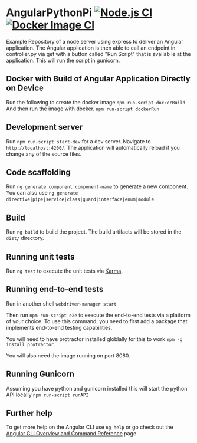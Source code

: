 # AngularPythonPi  [![Node.js CI](https://github.com/usiiasirrush/angular-python-pi/actions/workflows/node.js.yml/badge.svg)](https://github.com/usiiasirrush/angular-python-pi/actions/workflows/node.js.yml) [![Docker Image CI](https://github.com/usiiasirrush/angular-python-pi/actions/workflows/docker-image.yml/badge.svg)](https://github.com/usiiasirrush/angular-python-pi/actions/workflows/docker-image.yml)

Example Repository of a node server using express to deliver an Angular application. The Angular application is then able to call an endpoint in controller.py via get with a button called "Run Script" that is availab le at the application. This will run the script in gunicorn.

## Docker with Build of Angular Application Directly on Device

Run the following to create the docker image
`npm run-script dockerBuild`
And then run the image with docker.
`npm run-script dockerRun`

## Development server

Run `npm run-script start-dev` for a dev server. Navigate to `http://localhost:4200/`. The application will automatically reload if you change any of the source files.

## Code scaffolding

Run `ng generate component component-name` to generate a new component. You can also use `ng generate directive|pipe|service|class|guard|interface|enum|module`.

## Build

Run `ng build` to build the project. The build artifacts will be stored in the `dist/` directory.

## Running unit tests

Run `ng test` to execute the unit tests via [Karma](https://karma-runner.github.io).

## Running end-to-end tests

Run in another shell
`webdriver-manager start`

Then run `npm run-script e2e` to execute the end-to-end tests via a platform of your choice. To use this command, you need to first add a package that implements end-to-end testing capabilities.

You will need to have protractor installed globlally for this to work `npm -g install protractor`

You will also need the image running on port 8080.

## Running Gunicorn
Assuming you have python and gunicorn installed this will start the python API locally
```npm run-script runAPI```

## Further help

To get more help on the Angular CLI use `ng help` or go check out the [Angular CLI Overview and Command Reference](https://angular.io/cli) page.
